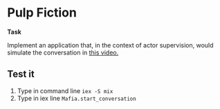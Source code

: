 # Pulp Fiction

**Task**

Implement an application that, in the context of actor supervision, would simulate the conversation in [this video.](https://www.youtube.com/watch?v=xwT60UbOZnI)

## Test it

1. Type in command line `iex -S mix`
2. Type in iex line `Mafia.start_conversation`

